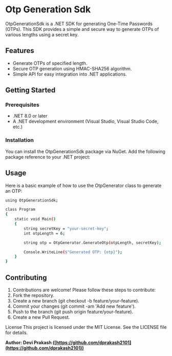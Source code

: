 # Otp Generation Sdk

OtpGenerationSdk is a .NET SDK for generating One-Time Passwords (OTPs). This SDK provides a simple and secure way to generate OTPs of various lengths using a secret key.

## Features

- Generate OTPs of specified length.
- Secure OTP generation using HMAC-SHA256 algorithm.
- Simple API for easy integration into .NET applications.

## Getting Started

### Prerequisites

- .NET 8.0 or later
- A .NET development environment (Visual Studio, Visual Studio Code, etc.)

### Installation

You can install the OtpGenerationSdk package via NuGet. Add the following package reference to your .NET project:

## Usage
Here is a basic example of how to use the OtpGenerator class to generate an OTP:
```sh
using OtpGenerationSdk;

class Program
{
    static void Main()
    {
        string secretKey = "your-secret-key";
        int otpLength = 6;

        string otp = OtpGenerator.GenerateOtp(otpLength, secretKey);

        Console.WriteLine($"Generated OTP: {otp}");
    }
}
```
## Contributing
1. Contributions are welcome! Please follow these steps to contribute:
2. Fork the repository.
3. Create a new branch (git checkout -b feature/your-feature).
4. Commit your changes (git commit -am 'Add new feature').
5. Push to the branch (git push origin feature/your-feature).
6. Create a new Pull Request.

License
This project is licensed under the MIT License. See the LICENSE file for details.


**Author: Devi Prakash ([https://github.com/dprakash2101](https://github.com/dprakash2101))**


